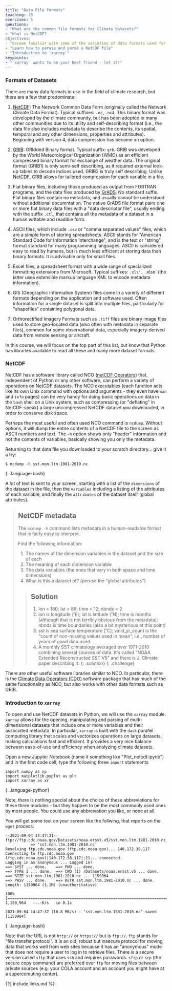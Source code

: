 ```yaml
---
title: "Data File Formats"
teaching: 15
exercises: 5
questions:
- "What are the common file formats for Climate Datasets?"
- "What is NetCDF?
objectives:
- "Become familiar with some of the varieties of data formats used for climate data"
- "Learn how to peruse and parse a NetCDF file"
- "Introduction to `xarray`"
keypoints:
- "`xarray` wants to be your best friend - let it!"
---
```


### Formats of Datasets

There are many data formats in use in the field of climate research, but there are a few that predominate:

1. [NetCDF](https://www.unidata.ucar.edu/software/netcdf/):
The Network Common Data Form (originally called the Network Climate Data Format). Typical suffixes: `.nc`, `.nc4`. 
This binary format was developed by the climate community, but has been adopted in many other communities due to its utility and self-describing format
(i.e., the data file also includes metadata to describe the contents, its spatial, temporal and any other dimensions, properties and attributes). 
Beginning with version 4, data compression has become an option.

2. [GRIB](https://climatedataguide.ucar.edu/climate-data-tools-and-analysis/grib):
GRIdded Binary format. Typical suffix: `grb`. 
GRIB was developed by the World Meteorological Organization (WMO) as an efficient compressed binary format for exchange of weather data.
The original format (GRIB1) is only semi-self describing, as it required external look-up tables to decode indices used. 
GRIB2 is truly self describing. Unlike NetCDF, GRIB allows for tailored compression for each variable in a file.

3. Flat binary files, including those produced as output from FORTRAN programs, and the data files produced by [GrADS](http://cola.gmu.edu/grads/). 
No standard suffix. Flat binary files contain no metadata, and usually cannot be understood without additional documntation. 
The native GrADS file format pairs one or more flat binary data files with a "data descriptor file", 
usually ending with the suffix `.ctl`, that contains all the metadata of a dataset in a human writable and readible form.

4. ASCII files, which include `.csv` or "comma separated values" files, which are a simple form of storing spreadsheets. 
ASCII stands for "American Standard Code for Information Interchange", and is the text or "string" format standard for many programming languages.
ASCII is considered easy to read by humans, but is much less efficient at storing data than binary formats. It is advisable only for small files. 

5. Excel files, a spreadsheet format with a wide range of specialized formatting extensions from Microsoft. 
Typical suffixes: `.xls', `.xlsx` (the latter uses extensible markup language XML to encode metadata information).

6. GIS (Geographic Information System) files come in a variety of different formats depending on the application and software used. 
Often information for a single dataset is split into multiple files, particularly for "shapefiles" containing polygonal data.

7. Orthorectified Imagery Formats such as `.tiff` files are binary image files used to store geo-located data 
(also often with metadata in separate files), common for some observational data, especially imagery-derived data from remote sensing or aircraft.

In this course, we will focus on the top part of this list, but know that Python has libraries available to read all these and many more dataset formats.


### NetCDF 

NetCDF has a software library called NCO ([netCDF Operators](http://nco.sourceforge.net)) that, independent of Python or any other software, 
can perform a variety of operations on NetCDF datasets. 
The NCO executables (each function acts like its own Unix command with options and arguments - they even have `man` and `info` pages) 
can be very handy for doing basic operations on data in the `bash` shell on a Unix system, such as compressing 
(or "deflating" in NetCDF-speak) a large uncompressed NetCDF dataset you downloaded, in order to conserve disk space.

Perhaps the most useful and often used NCO command is `ncdump`. Without options, it will dump the entire contents of a NetCDF file to the screen as
ASCII numbers and text.  The `-h` option shows only "header" information and not the contents of variables, basically showing you only the metadata. 

Returning to that data file you downloaded to your scratch directory... give it a try:

~~~
$ ncdump -h sst.mon.ltm.1981-2010.nc
~~~
{: .language-bash}

A lot of text is sent to your screen, starting with a list of the `dimensions` of the dataset in the file, then the
`variables` including a listing of the attributes of each variable, and finally the `attributes` of the dataset itself (global attributes).

> ## NetCDF metadata
>
> The `ncdump -h` command lists metadata in a human-readable format that is fairly easy to interpret.
>
> Find the following information:
> 1. The names of the dimension variables in the dataset and the size of each
> 2. The meaning of each dimension variable
> 3. The data variables (the ones that vary in both space and time dimensions)
> 4. What is this a dataset of? (peruse the "global attributes")
>
> > ## Solution
> > 1. lon = 180; lat = 89; time = 12; nbnds = 2
> > 2. lon is longitude (˚E); lat is latitude (˚N); time is months (although that is not terribly obvious from the metadata); nbnds is time boundaries (also a bit mysterious at this point)
> > 3. sst is sea surface temperature [˚C]; valid_yr_count is the "count of non-missing values used in mean", i.e., number of years of good data used.
> > 4. A monthly SST climatology averaged over 1971-2010 combining several sources of data. It's called "NOAA Extended Reconstructed SST V5" and there is J. Climate paper describing it.
> {: .solution}
{: .challenge}

There are other useful software libraries similar to NCO. 
In particular, there is the [Climate Data Operators (CDO)](https://code.mpimet.mpg.de/projects/cdo/) 
software package that has much of the same functionality as NCO, but also works with other data formats such as GRIB.


### Introduction to `xarray`

To open and use NetCDF datasets in Python, we will use the `xarray` module. 
`xarray` allows for the opening, manipulating and parsing of multi-dimensional datasets that include one or more variables and their associated metadata.
In particular, `xarray` is built with the `dask` parallel computing library that scales and vectorizes operations on large datasets, making calculations fast and efficient.
It provides a very nice balance between ease-of-use and efficiency when analyzing climate datasets.

Open a new Jupyter Notebook (name it something like "Plot_netcdf.ipynb") and in the first code cell, type the following three `import` statements

~~~
import numpy as np
import matplotlib.pyplot as plt
import xarray as xr
~~~
{: .language-python}

Note, there is nothing special about the choice of these abbreviations for these three modules - but they happen to be the most commonly used ones by most people. 
You could use any abbreviation you like, or none at all.

You will get some text on your screen like the follwing, that reports on the `wget` process:

~~~
--2021-09-04 14:47:31--  ftp://ftp.cdc.noaa.gov/Datasets/noaa.ersst.v5/sst.mon.ltm.1981-2010.nc
           => ‘sst.mon.ltm.1981-2010.nc’
Resolving ftp.cdc.noaa.gov (ftp.cdc.noaa.gov)... 140.172.38.117
Connecting to ftp.cdc.noaa.gov (ftp.cdc.noaa.gov)|140.172.38.117|:21... connected.
Logging in as anonymous ... Logged in!
==> SYST ... done.    ==> PWD ... done.
==> TYPE I ... done.  ==> CWD (1) /Datasets/noaa.ersst.v5 ... done.
==> SIZE sst.mon.ltm.1981-2010.nc ... 1159964
==> PASV ... done.    ==> RETR sst.mon.ltm.1981-2010.nc ... done.
Length: 1159964 (1.1M) (unauthoritative)

100%[===================================================================================>] 1,159,964   --.-K/s   in 0.1s    

2021-09-04 14:47:37 (10.8 MB/s) - ‘sst.mon.ltm.1981-2010.nc’ saved [1159964]
~~~
{: .language-bash}

Note that the URL is not `http://` or `https://` but is `ftp://`. `ftp` stands for "file transfer protocol". 
It is an old, robust but insecure protocol for moving data that works well from web sites because it has an "anonymous" mode that does not require a user to log in to retrieve files. 
There is a secure version called `sftp` that uses `ssh` and requires passwords. 
`sftp` or `scp` (the secure copy command) are preferred over `ftp` for moving files between private sources (e.g. your COLA account and an account you might have at a supercomuting center).

{% include links.md %}
